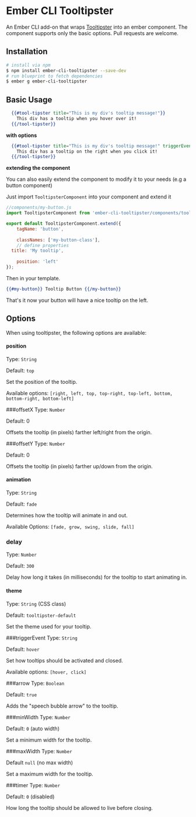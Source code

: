 # Ember CLI Tooltipster

An Ember CLI add-on that wraps [Tooltipster](http://iamceege.github.io/tooltipster/) into an ember component. 
The component supports only the basic options. Pull requests are welcome.

## Installation


```sh
# install via npm
$ npm install ember-cli-tooltipster --save-dev
# run blueprint to fetch dependencies
$ ember g ember-cli-tooltipster
```


## Basic Usage

```handlebars
  {{#tool-tipster title="This is my div's tooltip message!"}} 
    This div has a tooltip when you hover over it! 
  {{/tool-tipster}}
```

**with options**

```handlebars
  {{#tool-tipster title="This is my div's tooltip message!" triggerEvent="click" position="right"}} 
    This div has a tooltip on the right when you click it! 
  {{/tool-tipster}}
```

**extending the component**

You can also easily extend the component to modify it to your needs (e.g a button component)

Just import `TooltipsterComponent` into your component and extend it

```javascript
//components/my-button.js
import TooltipsterComponent from 'ember-cli-tooltipster/components/tool-tipster';

export default TooltipsterComponent.extend({
    tagName: 'button',
  
    classNames: ['my-button-class'],
    // define properties
  title: 'My tooltip',
    
    position: 'left'
});
```
Then in your template.


```handlebars
{{#my-button}} Tooltip Button {{/my-button}}
```
That's it now your button will have a nice tooltip on the left.

## Options

When using tooltipster, the following options are available: 

#### position
Type: `String`

Default: `top`

Set the position of the tooltip.

Available options: `[right, left, top, top-right, top-left, bottom, bottom-right, bottom-left]`

###offsetX
Type: `Number`

Default: 0

Offsets the tooltip (in pixels) farther left/right from the origin.

###offsetY
Type: `Number`

Default: 0

Offsets the tooltip (in pixels) farther up/down from the origin.

#### animation
Type: `String`

Default: `fade`

Determines how the tooltip will animate in and out.

Available Options: `[fade, grow, swing, slide, fall]`

### delay
Type: `Number`

Default: `300`

Delay how long it takes (in milliseconds) for the tooltip to start animating in.

#### theme
Type: `String` (CSS class)

Default: `tooltipster-default`

Set the theme used for your tooltip. 

###triggerEvent
Type: `String`

Default: `hover`

Set how tooltips should be activated and closed.

Available options: `[hover, click]`

###arrow
Type: `Boolean`

Default: `true`

Adds the "speech bubble arrow" to the tooltip.

###minWidth
Type: `Number`

Default: `0` (auto width)

Set a minimum width for the tooltip.

###maxWidth
Type: `Number`

Default `null` (no max width)

Set a maximum width for the tooltip.

###timer
Type: `Number`

Default: `0` (disabled)

How long the tooltip should be allowed to live before closing.



